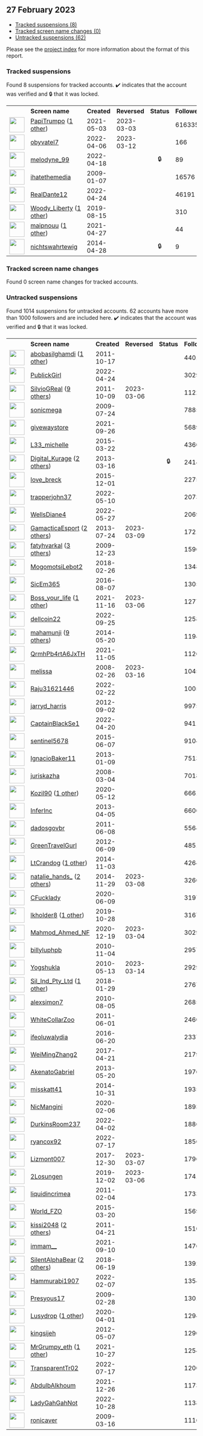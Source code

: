 ## 27 February 2023

* [Tracked suspensions (8)](#tracked-suspensions)
* [Tracked screen name changes (0)](#tracked-screen-name-changes)
* [Untracked suspensions (62)](#untracked-suspensions)

Please see the [project index](https://github.com/travisbrown/twitter-watch) for more information about the format of this report.

### Tracked suspensions

Found 8 suspensions for tracked accounts.
  ✔️ indicates that the account was verified and 🔒 that it was locked.

<table>
    <tr>
        <th></th>
        <th align="left">Screen name</th>
        <th align="left">Created</th>
        <th align="left">Reversed</th>
        <th align="left">Status</th>
        <th align="left">Followers</th>
        <th align="left">Ranking</th></tr>
    </tr>
        <tr>
            <td><a href="https://twitter.com/intent/user?user_id=1389360201996832771">
                <img src="https://pbs.twimg.com/profile_images/1480206342740664323/Z8u5VdNO_normal.jpg" width="40px" height="40px" align="center"/></a>
            </td>
            <td>
                <a href="https://twitter.com/PapiTrumpo">PapiTrumpo</a>&nbsp;(<a href="https://api.memory.lol/v1/tw/id/1389360201996832771">1 other</a>)&nbsp;</td>
            <td>2021-05-03</td>
            <td>2023-03-03</td>
            <td align="center"></td>
            <td>616335</td>
            <td>33</td>
        </tr>
        <tr>
            <td><a href="https://twitter.com/intent/user?user_id=1511682536522588169">
                <img src="https://pbs.twimg.com/profile_images/1511688039852093444/fKhd_B9P_normal.jpg" width="40px" height="40px" align="center"/></a>
            </td>
            <td>
                <a href="https://twitter.com/obyvatel7">obyvatel7</a></td>
            <td>2022-04-06</td>
            <td>2023-03-12</td>
            <td align="center"></td>
            <td>166</td>
            <td>5461</td>
        </tr>
        <tr>
            <td><a href="https://twitter.com/intent/user?user_id=1516168816790810632">
                <img src="https://pbs.twimg.com/profile_images/1516169775084412930/CJ9clWAM_normal.jpg" width="40px" height="40px" align="center"/></a>
            </td>
            <td>
                <a href="https://twitter.com/melodyne_99">melodyne_99</a></td>
            <td>2022-04-18</td>
            <td></td>
            <td align="center">🔒</td>
            <td>89</td>
            <td>6887</td>
        </tr>
        <tr>
            <td><a href="https://twitter.com/intent/user?user_id=18707397">
                <img src="https://pbs.twimg.com/profile_images/649331629505179648/fjTe9Y6G_normal.jpg" width="40px" height="40px" align="center"/></a>
            </td>
            <td>
                <a href="https://twitter.com/ihatethemedia">ihatethemedia</a></td>
            <td>2009-01-07</td>
            <td></td>
            <td align="center"></td>
            <td>16576</td>
            <td>10310</td>
        </tr>
        <tr>
            <td><a href="https://twitter.com/intent/user?user_id=1518027433336737792">
                <img src="https://pbs.twimg.com/profile_images/1594372456327749632/JIwKMG8E_normal.jpg" width="40px" height="40px" align="center"/></a>
            </td>
            <td>
                <a href="https://twitter.com/RealDante12">RealDante12</a></td>
            <td>2022-04-24</td>
            <td></td>
            <td align="center"></td>
            <td>46191</td>
            <td>13526</td>
        </tr>
        <tr>
            <td><a href="https://twitter.com/intent/user?user_id=1161883807445901312">
                <img src="https://pbs.twimg.com/profile_images/1526992654453592066/PfqkHPpv_normal.jpg" width="40px" height="40px" align="center"/></a>
            </td>
            <td>
                <a href="https://twitter.com/Woody_Liberty">Woody_Liberty</a>&nbsp;(<a href="https://api.memory.lol/v1/tw/id/1161883807445901312">1 other</a>)&nbsp;</td>
            <td>2019-08-15</td>
            <td></td>
            <td align="center"></td>
            <td>310</td>
            <td>16054</td>
        </tr>
        <tr>
            <td><a href="https://twitter.com/intent/user?user_id=1387146291508137993">
                <img src="https://pbs.twimg.com/profile_images/1400085016856702978/BIXdnD1b_normal.jpg" width="40px" height="40px" align="center"/></a>
            </td>
            <td>
                <a href="https://twitter.com/maipnouu">maipnouu</a>&nbsp;(<a href="https://api.memory.lol/v1/tw/id/1387146291508137993">1 other</a>)&nbsp;</td>
            <td>2021-04-27</td>
            <td></td>
            <td align="center"></td>
            <td>44</td>
            <td>54407</td>
        </tr>
        <tr>
            <td><a href="https://twitter.com/intent/user?user_id=2467187017">
                <img src="https://pbs.twimg.com/profile_images/1299876026458296324/K-l5wdxD_normal.jpg" width="40px" height="40px" align="center"/></a>
            </td>
            <td>
                <a href="https://twitter.com/nichtswahrtewig">nichtswahrtewig</a></td>
            <td>2014-04-28</td>
            <td></td>
            <td align="center">🔒</td>
            <td>9</td>
            <td>90623</td>
        </tr></table>

### Tracked screen name changes

Found 0 screen name changes for tracked accounts.

### Untracked suspensions

Found 1014 suspensions for untracked accounts.
62 accounts have more than 1000 followers and are included here.
  ✔️ indicates that the account was verified and 🔒 that it was locked.

<table>
    <tr>
        <th></th>
        <th align="left">Screen name</th>
        <th align="left">Created</th>
        <th align="left">Reversed</th>
        <th align="left">Status</th>
        <th align="left">Followers</th>
    </tr>
        <tr>
            <td><a href="https://twitter.com/intent/user?user_id=392954936">
                <img src="https://pbs.twimg.com/profile_images/1562646450064003072/IdUxk8e-_normal.jpg" width="40px" height="40px" align="center"/></a>
            </td>
            <td>
                <a href="https://twitter.com/abobasilghamdi">abobasilghamdi</a>&nbsp;(<a href="https://api.memory.lol/v1/tw/id/392954936">1 other</a>)&nbsp;</td>
            <td>2011-10-17</td>
            <td></td>
            <td align="center"></td>
            <td>440139</td>
        </tr>
        <tr>
            <td><a href="https://twitter.com/intent/user?user_id=1518101683364335616">
                <img src="https://pbs.twimg.com/profile_images/1575151277247692800/XuaKhniR_normal.jpg" width="40px" height="40px" align="center"/></a>
            </td>
            <td>
                <a href="https://twitter.com/PublickGirl">PublickGirl</a></td>
            <td>2022-04-24</td>
            <td></td>
            <td align="center"></td>
            <td>302921</td>
        </tr>
        <tr>
            <td><a href="https://twitter.com/intent/user?user_id=387428873">
                <img src="https://pbs.twimg.com/profile_images/1595936328138596355/N__WDRxy_normal.jpg" width="40px" height="40px" align="center"/></a>
            </td>
            <td>
                <a href="https://twitter.com/SilvioGReal">SilvioGReal</a>&nbsp;(<a href="https://api.memory.lol/v1/tw/id/387428873">9 others</a>)&nbsp;</td>
            <td>2011-10-09</td>
            <td>2023-03-06</td>
            <td align="center"></td>
            <td>112228</td>
        </tr>
        <tr>
            <td><a href="https://twitter.com/intent/user?user_id=59731401">
                <img src="https://pbs.twimg.com/profile_images/1323715115166752768/_kEuUOP8_normal.jpg" width="40px" height="40px" align="center"/></a>
            </td>
            <td>
                <a href="https://twitter.com/sonicmega">sonicmega</a></td>
            <td>2009-07-24</td>
            <td></td>
            <td align="center"></td>
            <td>78855</td>
        </tr>
        <tr>
            <td><a href="https://twitter.com/intent/user?user_id=1442081707713196036">
                <img src="https://pbs.twimg.com/profile_images/1483010350148890625/rrNSFGo7_normal.jpg" width="40px" height="40px" align="center"/></a>
            </td>
            <td>
                <a href="https://twitter.com/givewaystore">givewaystore</a></td>
            <td>2021-09-26</td>
            <td></td>
            <td align="center"></td>
            <td>56897</td>
        </tr>
        <tr>
            <td><a href="https://twitter.com/intent/user?user_id=3106148338">
                <img src="https://pbs.twimg.com/profile_images/716092233510813696/MUHNEnMw_normal.jpg" width="40px" height="40px" align="center"/></a>
            </td>
            <td>
                <a href="https://twitter.com/L33_michelle">L33_michelle</a></td>
            <td>2015-03-22</td>
            <td></td>
            <td align="center"></td>
            <td>43601</td>
        </tr>
        <tr>
            <td><a href="https://twitter.com/intent/user?user_id=1272731544">
                <img src="https://pbs.twimg.com/profile_images/1288483398458073088/PQc00-99_normal.jpg" width="40px" height="40px" align="center"/></a>
            </td>
            <td>
                <a href="https://twitter.com/Digital_Kurage">Digital_Kurage</a>&nbsp;(<a href="https://api.memory.lol/v1/tw/id/1272731544">2 others</a>)&nbsp;</td>
            <td>2013-03-16</td>
            <td></td>
            <td align="center">🔒</td>
            <td>24145</td>
        </tr>
        <tr>
            <td><a href="https://twitter.com/intent/user?user_id=4420266854">
                <img src="https://pbs.twimg.com/profile_images/936086996065251328/EqKUW78z_normal.jpg" width="40px" height="40px" align="center"/></a>
            </td>
            <td>
                <a href="https://twitter.com/love_breck">love_breck</a></td>
            <td>2015-12-01</td>
            <td></td>
            <td align="center"></td>
            <td>22756</td>
        </tr>
        <tr>
            <td><a href="https://twitter.com/intent/user?user_id=1524054025435377665">
                <img src="https://pbs.twimg.com/profile_images/1524054516970115073/-OUyvH52_normal.jpg" width="40px" height="40px" align="center"/></a>
            </td>
            <td>
                <a href="https://twitter.com/trapperjohn37">trapperjohn37</a></td>
            <td>2022-05-10</td>
            <td></td>
            <td align="center"></td>
            <td>20739</td>
        </tr>
        <tr>
            <td><a href="https://twitter.com/intent/user?user_id=1530330356091600900">
                <img src="https://pbs.twimg.com/profile_images/1595126417251078144/5vyv4Cs4_normal.jpg" width="40px" height="40px" align="center"/></a>
            </td>
            <td>
                <a href="https://twitter.com/WellsDiane4">WellsDiane4</a></td>
            <td>2022-05-27</td>
            <td></td>
            <td align="center"></td>
            <td>20691</td>
        </tr>
        <tr>
            <td><a href="https://twitter.com/intent/user?user_id=1616497351">
                <img src="https://pbs.twimg.com/profile_images/1480536341159063556/lLTNXkt6_normal.jpg" width="40px" height="40px" align="center"/></a>
            </td>
            <td>
                <a href="https://twitter.com/GamacticaEsport">GamacticaEsport</a>&nbsp;(<a href="https://api.memory.lol/v1/tw/id/1616497351">2 others</a>)&nbsp;</td>
            <td>2013-07-24</td>
            <td>2023-03-09</td>
            <td align="center"></td>
            <td>17218</td>
        </tr>
        <tr>
            <td><a href="https://twitter.com/intent/user?user_id=98900468">
                <img src="https://pbs.twimg.com/profile_images/1585874624386314240/ah8vbZoR_normal.jpg" width="40px" height="40px" align="center"/></a>
            </td>
            <td>
                <a href="https://twitter.com/fatyhvarkal">fatyhvarkal</a>&nbsp;(<a href="https://api.memory.lol/v1/tw/id/98900468">3 others</a>)&nbsp;</td>
            <td>2009-12-23</td>
            <td></td>
            <td align="center"></td>
            <td>15968</td>
        </tr>
        <tr>
            <td><a href="https://twitter.com/intent/user?user_id=968212640152653825">
                <img src="https://pbs.twimg.com/profile_images/1483333291419783170/mwwOv8Mi_normal.jpg" width="40px" height="40px" align="center"/></a>
            </td>
            <td>
                <a href="https://twitter.com/MogomotsiLebot2">MogomotsiLebot2</a></td>
            <td>2018-02-26</td>
            <td></td>
            <td align="center"></td>
            <td>13481</td>
        </tr>
        <tr>
            <td><a href="https://twitter.com/intent/user?user_id=762395224572166144">
                <img src="https://pbs.twimg.com/profile_images/1592199363639525376/I8DE6ui0_normal.jpg" width="40px" height="40px" align="center"/></a>
            </td>
            <td>
                <a href="https://twitter.com/SicEm365">SicEm365</a></td>
            <td>2016-08-07</td>
            <td></td>
            <td align="center"></td>
            <td>13058</td>
        </tr>
        <tr>
            <td><a href="https://twitter.com/intent/user?user_id=1460621759997227018">
                <img src="https://pbs.twimg.com/profile_images/1505132163024445443/P_muFrIf_normal.jpg" width="40px" height="40px" align="center"/></a>
            </td>
            <td>
                <a href="https://twitter.com/Boss_your_life">Boss_your_life</a>&nbsp;(<a href="https://api.memory.lol/v1/tw/id/1460621759997227018">1 other</a>)&nbsp;</td>
            <td>2021-11-16</td>
            <td>2023-03-06</td>
            <td align="center"></td>
            <td>12770</td>
        </tr>
        <tr>
            <td><a href="https://twitter.com/intent/user?user_id=1573952123674427392">
                <img src="https://pbs.twimg.com/profile_images/1573958000049545216/VF_LcPbO_normal.jpg" width="40px" height="40px" align="center"/></a>
            </td>
            <td>
                <a href="https://twitter.com/dellcoin22">dellcoin22</a></td>
            <td>2022-09-25</td>
            <td></td>
            <td align="center"></td>
            <td>12580</td>
        </tr>
        <tr>
            <td><a href="https://twitter.com/intent/user?user_id=2509794577">
                <img src="https://pbs.twimg.com/profile_images/1240459806760034304/FONRP29b_normal.jpg" width="40px" height="40px" align="center"/></a>
            </td>
            <td>
                <a href="https://twitter.com/mahamunji">mahamunji</a>&nbsp;(<a href="https://api.memory.lol/v1/tw/id/2509794577">9 others</a>)&nbsp;</td>
            <td>2014-05-20</td>
            <td></td>
            <td align="center"></td>
            <td>11947</td>
        </tr>
        <tr>
            <td><a href="https://twitter.com/intent/user?user_id=1456447352957730823">
                <img src="https://pbs.twimg.com/profile_images/1456448222701191168/UvfRFpRi_normal.jpg" width="40px" height="40px" align="center"/></a>
            </td>
            <td>
                <a href="https://twitter.com/QrmhPb4rtA6JxTH">QrmhPb4rtA6JxTH</a></td>
            <td>2021-11-05</td>
            <td></td>
            <td align="center"></td>
            <td>11263</td>
        </tr>
        <tr>
            <td><a href="https://twitter.com/intent/user?user_id=14019082">
                <img src="https://pbs.twimg.com/profile_images/1562270277664313345/sy2Hm8YK_normal.jpg" width="40px" height="40px" align="center"/></a>
            </td>
            <td>
                <a href="https://twitter.com/melissa">melissa</a></td>
            <td>2008-02-26</td>
            <td>2023-03-16</td>
            <td align="center"></td>
            <td>10456</td>
        </tr>
        <tr>
            <td><a href="https://twitter.com/intent/user?user_id=1495993331825868801">
                <img src="https://pbs.twimg.com/profile_images/1527974332613287936/bRsOwppL_normal.jpg" width="40px" height="40px" align="center"/></a>
            </td>
            <td>
                <a href="https://twitter.com/Raju31621446">Raju31621446</a></td>
            <td>2022-02-22</td>
            <td></td>
            <td align="center"></td>
            <td>10059</td>
        </tr>
        <tr>
            <td><a href="https://twitter.com/intent/user?user_id=797275788">
                <img src="https://pbs.twimg.com/profile_images/1390616373664096258/9Q4yBuhA_normal.jpg" width="40px" height="40px" align="center"/></a>
            </td>
            <td>
                <a href="https://twitter.com/jarryd_harris">jarryd_harris</a></td>
            <td>2012-09-02</td>
            <td></td>
            <td align="center"></td>
            <td>9975</td>
        </tr>
        <tr>
            <td><a href="https://twitter.com/intent/user?user_id=1516700577123733504">
                <img src="https://pbs.twimg.com/profile_images/1516700995417423872/svbjuwBg_normal.jpg" width="40px" height="40px" align="center"/></a>
            </td>
            <td>
                <a href="https://twitter.com/CaptainBlackSe1">CaptainBlackSe1</a></td>
            <td>2022-04-20</td>
            <td></td>
            <td align="center"></td>
            <td>9411</td>
        </tr>
        <tr>
            <td><a href="https://twitter.com/intent/user?user_id=3239240850">
                <img src="https://pbs.twimg.com/profile_images/1543442721154560000/0k5vVt1N_normal.jpg" width="40px" height="40px" align="center"/></a>
            </td>
            <td>
                <a href="https://twitter.com/sentinel5678">sentinel5678</a></td>
            <td>2015-06-07</td>
            <td></td>
            <td align="center"></td>
            <td>9104</td>
        </tr>
        <tr>
            <td><a href="https://twitter.com/intent/user?user_id=1073030161">
                <img src="https://pbs.twimg.com/profile_images/3085371317/be017fa094c22237ef4570820ab47345_normal.jpeg" width="40px" height="40px" align="center"/></a>
            </td>
            <td>
                <a href="https://twitter.com/IgnacioBaker11">IgnacioBaker11</a></td>
            <td>2013-01-09</td>
            <td></td>
            <td align="center"></td>
            <td>7513</td>
        </tr>
        <tr>
            <td><a href="https://twitter.com/intent/user?user_id=14077648">
                <img src="https://pbs.twimg.com/profile_images/1322955743608320000/FPRpuepP_normal.jpg" width="40px" height="40px" align="center"/></a>
            </td>
            <td>
                <a href="https://twitter.com/juriskazha">juriskazha</a></td>
            <td>2008-03-04</td>
            <td></td>
            <td align="center"></td>
            <td>7018</td>
        </tr>
        <tr>
            <td><a href="https://twitter.com/intent/user?user_id=1260052436963733506">
                <img src="https://pbs.twimg.com/profile_images/1587775641746903041/CUuzd4Wh_normal.jpg" width="40px" height="40px" align="center"/></a>
            </td>
            <td>
                <a href="https://twitter.com/Kozil90">Kozil90</a>&nbsp;(<a href="https://api.memory.lol/v1/tw/id/1260052436963733506">1 other</a>)&nbsp;</td>
            <td>2020-05-12</td>
            <td></td>
            <td align="center"></td>
            <td>6661</td>
        </tr>
        <tr>
            <td><a href="https://twitter.com/intent/user?user_id=1329619934">
                <img src="https://pbs.twimg.com/profile_images/709757385498202112/KOPJSMTL_normal.jpg" width="40px" height="40px" align="center"/></a>
            </td>
            <td>
                <a href="https://twitter.com/InferInc">InferInc</a></td>
            <td>2013-04-05</td>
            <td></td>
            <td align="center"></td>
            <td>6606</td>
        </tr>
        <tr>
            <td><a href="https://twitter.com/intent/user?user_id=313244617">
                <img src="https://pbs.twimg.com/profile_images/2075268507/cubodadosabertos_normal.png" width="40px" height="40px" align="center"/></a>
            </td>
            <td>
                <a href="https://twitter.com/dadosgovbr">dadosgovbr</a></td>
            <td>2011-06-08</td>
            <td></td>
            <td align="center"></td>
            <td>5564</td>
        </tr>
        <tr>
            <td><a href="https://twitter.com/intent/user?user_id=603884155">
                <img src="https://pbs.twimg.com/profile_images/1398631286202195969/sXOdosEj_normal.jpg" width="40px" height="40px" align="center"/></a>
            </td>
            <td>
                <a href="https://twitter.com/GreenTravelGurl">GreenTravelGurl</a></td>
            <td>2012-06-09</td>
            <td></td>
            <td align="center"></td>
            <td>4851</td>
        </tr>
        <tr>
            <td><a href="https://twitter.com/intent/user?user_id=2858975001">
                <img src="https://pbs.twimg.com/profile_images/1578404898454097923/MvKSPo03_normal.jpg" width="40px" height="40px" align="center"/></a>
            </td>
            <td>
                <a href="https://twitter.com/LtCrandog">LtCrandog</a>&nbsp;(<a href="https://api.memory.lol/v1/tw/id/2858975001">1 other</a>)&nbsp;</td>
            <td>2014-11-03</td>
            <td></td>
            <td align="center"></td>
            <td>4264</td>
        </tr>
        <tr>
            <td><a href="https://twitter.com/intent/user?user_id=2897961460">
                <img src="https://pbs.twimg.com/profile_images/1590416267080507393/mYLfZRlQ_normal.jpg" width="40px" height="40px" align="center"/></a>
            </td>
            <td>
                <a href="https://twitter.com/natalie_hands_">natalie_hands_</a>&nbsp;(<a href="https://api.memory.lol/v1/tw/id/2897961460">2 others</a>)&nbsp;</td>
            <td>2014-11-29</td>
            <td>2023-03-08</td>
            <td align="center"></td>
            <td>3266</td>
        </tr>
        <tr>
            <td><a href="https://twitter.com/intent/user?user_id=1270328583542706178">
                <img src="https://pbs.twimg.com/profile_images/1270328639377281024/EDi5tACe_normal.jpg" width="40px" height="40px" align="center"/></a>
            </td>
            <td>
                <a href="https://twitter.com/CFucklady">CFucklady</a></td>
            <td>2020-06-09</td>
            <td></td>
            <td align="center"></td>
            <td>3197</td>
        </tr>
        <tr>
            <td><a href="https://twitter.com/intent/user?user_id=1188800767710228480">
                <img src="https://pbs.twimg.com/profile_images/1587519956681359367/BiLPapjp_normal.png" width="40px" height="40px" align="center"/></a>
            </td>
            <td>
                <a href="https://twitter.com/lkholder8">lkholder8</a>&nbsp;(<a href="https://api.memory.lol/v1/tw/id/1188800767710228480">1 other</a>)&nbsp;</td>
            <td>2019-10-28</td>
            <td></td>
            <td align="center"></td>
            <td>3167</td>
        </tr>
        <tr>
            <td><a href="https://twitter.com/intent/user?user_id=1340295814787321856">
                <img src="https://pbs.twimg.com/profile_images/1531328766525464578/GZ3ROwbF_normal.jpg" width="40px" height="40px" align="center"/></a>
            </td>
            <td>
                <a href="https://twitter.com/Mahmod_Ahmed_NF">Mahmod_Ahmed_NF</a></td>
            <td>2020-12-19</td>
            <td>2023-03-04</td>
            <td align="center"></td>
            <td>3029</td>
        </tr>
        <tr>
            <td><a href="https://twitter.com/intent/user?user_id=211844189">
                <img src="https://pbs.twimg.com/profile_images/1526402338960703488/6yTUmZNH_normal.jpg" width="40px" height="40px" align="center"/></a>
            </td>
            <td>
                <a href="https://twitter.com/billyluphpb">billyluphpb</a></td>
            <td>2010-11-04</td>
            <td></td>
            <td align="center"></td>
            <td>2957</td>
        </tr>
        <tr>
            <td><a href="https://twitter.com/intent/user?user_id=143327654">
                <img src="https://pbs.twimg.com/profile_images/1239563420220850179/VWcu1F_E_normal.jpg" width="40px" height="40px" align="center"/></a>
            </td>
            <td>
                <a href="https://twitter.com/Yogshukla">Yogshukla</a></td>
            <td>2010-05-13</td>
            <td>2023-03-14</td>
            <td align="center"></td>
            <td>2929</td>
        </tr>
        <tr>
            <td><a href="https://twitter.com/intent/user?user_id=957916155770945541">
                <img src="https://pbs.twimg.com/profile_images/1431130676259016704/j23A-iva_normal.jpg" width="40px" height="40px" align="center"/></a>
            </td>
            <td>
                <a href="https://twitter.com/Sil_Ind_Pty_Ltd">Sil_Ind_Pty_Ltd</a>&nbsp;(<a href="https://api.memory.lol/v1/tw/id/957916155770945541">1 other</a>)&nbsp;</td>
            <td>2018-01-29</td>
            <td></td>
            <td align="center"></td>
            <td>2767</td>
        </tr>
        <tr>
            <td><a href="https://twitter.com/intent/user?user_id=174876185">
                <img src="https://pbs.twimg.com/profile_images/378800000655669522/755747ce02b246947d205c08dbc961ba_normal.jpeg" width="40px" height="40px" align="center"/></a>
            </td>
            <td>
                <a href="https://twitter.com/alexsimon7">alexsimon7</a></td>
            <td>2010-08-05</td>
            <td></td>
            <td align="center"></td>
            <td>2685</td>
        </tr>
        <tr>
            <td><a href="https://twitter.com/intent/user?user_id=309070009">
                <img src="https://pbs.twimg.com/profile_images/2415583938/light200px_normal.jpg" width="40px" height="40px" align="center"/></a>
            </td>
            <td>
                <a href="https://twitter.com/WhiteCollarZoo">WhiteCollarZoo</a></td>
            <td>2011-06-01</td>
            <td></td>
            <td align="center"></td>
            <td>2460</td>
        </tr>
        <tr>
            <td><a href="https://twitter.com/intent/user?user_id=745032410572660736">
                <img src="https://pbs.twimg.com/profile_images/1518564379691823106/iK_sr8es_normal.jpg" width="40px" height="40px" align="center"/></a>
            </td>
            <td>
                <a href="https://twitter.com/ifeoluwalydia">ifeoluwalydia</a></td>
            <td>2016-06-20</td>
            <td></td>
            <td align="center"></td>
            <td>2337</td>
        </tr>
        <tr>
            <td><a href="https://twitter.com/intent/user?user_id=855506152947417088">
                <img src="https://pbs.twimg.com/profile_images/902264030143840256/-YCokFCs_normal.jpg" width="40px" height="40px" align="center"/></a>
            </td>
            <td>
                <a href="https://twitter.com/WeiMingZhang2">WeiMingZhang2</a></td>
            <td>2017-04-21</td>
            <td></td>
            <td align="center"></td>
            <td>2179</td>
        </tr>
        <tr>
            <td><a href="https://twitter.com/intent/user?user_id=1444165320">
                <img src="https://pbs.twimg.com/profile_images/3686442268/f1e51b33907ce96b3a07f513f1929a87_normal.jpeg" width="40px" height="40px" align="center"/></a>
            </td>
            <td>
                <a href="https://twitter.com/AkenatoGabriel">AkenatoGabriel</a></td>
            <td>2013-05-20</td>
            <td></td>
            <td align="center"></td>
            <td>1976</td>
        </tr>
        <tr>
            <td><a href="https://twitter.com/intent/user?user_id=2885523061">
                <img src="https://pbs.twimg.com/profile_images/556803650799276032/vVijIiZP_normal.jpeg" width="40px" height="40px" align="center"/></a>
            </td>
            <td>
                <a href="https://twitter.com/misskatt41">misskatt41</a></td>
            <td>2014-10-31</td>
            <td></td>
            <td align="center"></td>
            <td>1935</td>
        </tr>
        <tr>
            <td><a href="https://twitter.com/intent/user?user_id=1225225262398427138">
                <img src="https://pbs.twimg.com/profile_images/1225225565067714561/eauCCLz2_normal.jpg" width="40px" height="40px" align="center"/></a>
            </td>
            <td>
                <a href="https://twitter.com/NicMangini">NicMangini</a></td>
            <td>2020-02-06</td>
            <td></td>
            <td align="center"></td>
            <td>1893</td>
        </tr>
        <tr>
            <td><a href="https://twitter.com/intent/user?user_id=1510315790234370050">
                <img src="https://pbs.twimg.com/profile_images/1510316206208684035/Rnym1wDX_normal.jpg" width="40px" height="40px" align="center"/></a>
            </td>
            <td>
                <a href="https://twitter.com/DurkinsRoom237">DurkinsRoom237</a></td>
            <td>2022-04-02</td>
            <td></td>
            <td align="center"></td>
            <td>1886</td>
        </tr>
        <tr>
            <td><a href="https://twitter.com/intent/user?user_id=1548628233079382017">
                <img src="https://pbs.twimg.com/profile_images/1548628311647162370/rn8hcVcD_normal.jpg" width="40px" height="40px" align="center"/></a>
            </td>
            <td>
                <a href="https://twitter.com/ryancox92">ryancox92</a></td>
            <td>2022-07-17</td>
            <td></td>
            <td align="center"></td>
            <td>1856</td>
        </tr>
        <tr>
            <td><a href="https://twitter.com/intent/user?user_id=946942813991616513">
                <img src="https://pbs.twimg.com/profile_images/1038634575549755394/8IbqKaZ__normal.jpg" width="40px" height="40px" align="center"/></a>
            </td>
            <td>
                <a href="https://twitter.com/Lizmont007">Lizmont007</a></td>
            <td>2017-12-30</td>
            <td>2023-03-07</td>
            <td align="center"></td>
            <td>1796</td>
        </tr>
        <tr>
            <td><a href="https://twitter.com/intent/user?user_id=1201446740492201984">
                <img src="https://pbs.twimg.com/profile_images/1377734165563650050/Qqhs0u7a_normal.jpg" width="40px" height="40px" align="center"/></a>
            </td>
            <td>
                <a href="https://twitter.com/2Losungen">2Losungen</a></td>
            <td>2019-12-02</td>
            <td>2023-03-06</td>
            <td align="center"></td>
            <td>1741</td>
        </tr>
        <tr>
            <td><a href="https://twitter.com/intent/user?user_id=247490938">
                <img src="https://pbs.twimg.com/profile_images/584035328802979843/MKJI2nDT_normal.jpg" width="40px" height="40px" align="center"/></a>
            </td>
            <td>
                <a href="https://twitter.com/liquidincrimea">liquidincrimea</a></td>
            <td>2011-02-04</td>
            <td></td>
            <td align="center"></td>
            <td>1733</td>
        </tr>
        <tr>
            <td><a href="https://twitter.com/intent/user?user_id=3099089664">
                <img src="https://pbs.twimg.com/profile_images/580380120705208321/OroYimFD_normal.png" width="40px" height="40px" align="center"/></a>
            </td>
            <td>
                <a href="https://twitter.com/World_FZO">World_FZO</a></td>
            <td>2015-03-20</td>
            <td></td>
            <td align="center"></td>
            <td>1569</td>
        </tr>
        <tr>
            <td><a href="https://twitter.com/intent/user?user_id=285536425">
                <img src="https://pbs.twimg.com/profile_images/1598200773002907651/YvnLreBC_normal.jpg" width="40px" height="40px" align="center"/></a>
            </td>
            <td>
                <a href="https://twitter.com/kissi2048">kissi2048</a>&nbsp;(<a href="https://api.memory.lol/v1/tw/id/285536425">2 others</a>)&nbsp;</td>
            <td>2011-04-21</td>
            <td></td>
            <td align="center"></td>
            <td>1510</td>
        </tr>
        <tr>
            <td><a href="https://twitter.com/intent/user?user_id=1436249517205118977">
                <img src="https://pbs.twimg.com/profile_images/1589592161045078017/X2QGclCB_normal.jpg" width="40px" height="40px" align="center"/></a>
            </td>
            <td>
                <a href="https://twitter.com/immam__">immam__</a></td>
            <td>2021-09-10</td>
            <td></td>
            <td align="center"></td>
            <td>1476</td>
        </tr>
        <tr>
            <td><a href="https://twitter.com/intent/user?user_id=1009210555381534720">
                <img src="https://pbs.twimg.com/profile_images/1227449745355964417/J13fm65r_normal.jpg" width="40px" height="40px" align="center"/></a>
            </td>
            <td>
                <a href="https://twitter.com/SilentAlphaBear">SilentAlphaBear</a>&nbsp;(<a href="https://api.memory.lol/v1/tw/id/1009210555381534720">2 others</a>)&nbsp;</td>
            <td>2018-06-19</td>
            <td></td>
            <td align="center"></td>
            <td>1392</td>
        </tr>
        <tr>
            <td><a href="https://twitter.com/intent/user?user_id=1490668289923629056">
                <img src="https://pbs.twimg.com/profile_images/1490678819107258369/DUkWMlsQ_normal.jpg" width="40px" height="40px" align="center"/></a>
            </td>
            <td>
                <a href="https://twitter.com/Hammurabi1907">Hammurabi1907</a></td>
            <td>2022-02-07</td>
            <td></td>
            <td align="center"></td>
            <td>1354</td>
        </tr>
        <tr>
            <td><a href="https://twitter.com/intent/user?user_id=22258618">
                <img src="https://pbs.twimg.com/profile_images/814345592809881632/awBXmyew_normal.jpg" width="40px" height="40px" align="center"/></a>
            </td>
            <td>
                <a href="https://twitter.com/Presyous17">Presyous17</a></td>
            <td>2009-02-28</td>
            <td></td>
            <td align="center"></td>
            <td>1301</td>
        </tr>
        <tr>
            <td><a href="https://twitter.com/intent/user?user_id=1245273691681775616">
                <img src="https://pbs.twimg.com/profile_images/1547674549826625536/3oM1PlTH_normal.jpg" width="40px" height="40px" align="center"/></a>
            </td>
            <td>
                <a href="https://twitter.com/Lusydrop">Lusydrop</a>&nbsp;(<a href="https://api.memory.lol/v1/tw/id/1245273691681775616">1 other</a>)&nbsp;</td>
            <td>2020-04-01</td>
            <td></td>
            <td align="center"></td>
            <td>1294</td>
        </tr>
        <tr>
            <td><a href="https://twitter.com/intent/user?user_id=573618743">
                <img src="https://pbs.twimg.com/profile_images/1535977978521440256/J1qYk_SH_normal.jpg" width="40px" height="40px" align="center"/></a>
            </td>
            <td>
                <a href="https://twitter.com/kingsijeh">kingsijeh</a></td>
            <td>2012-05-07</td>
            <td></td>
            <td align="center"></td>
            <td>1290</td>
        </tr>
        <tr>
            <td><a href="https://twitter.com/intent/user?user_id=1453207424924536843">
                <img src="https://pbs.twimg.com/profile_images/1516816793012162561/kjLuJKuP_normal.jpg" width="40px" height="40px" align="center"/></a>
            </td>
            <td>
                <a href="https://twitter.com/MrGrumpy_eth">MrGrumpy_eth</a>&nbsp;(<a href="https://api.memory.lol/v1/tw/id/1453207424924536843">1 other</a>)&nbsp;</td>
            <td>2021-10-27</td>
            <td></td>
            <td align="center"></td>
            <td>1254</td>
        </tr>
        <tr>
            <td><a href="https://twitter.com/intent/user?user_id=1548631705367486464">
                <img src="https://pbs.twimg.com/profile_images/1548631808299995136/bVkSwyCf_normal.jpg" width="40px" height="40px" align="center"/></a>
            </td>
            <td>
                <a href="https://twitter.com/TransparentTr02">TransparentTr02</a></td>
            <td>2022-07-17</td>
            <td></td>
            <td align="center"></td>
            <td>1200</td>
        </tr>
        <tr>
            <td><a href="https://twitter.com/intent/user?user_id=1475111709211779080">
                <img src="https://pbs.twimg.com/profile_images/1587343739369955330/RBJHi2tv_normal.jpg" width="40px" height="40px" align="center"/></a>
            </td>
            <td>
                <a href="https://twitter.com/AbdulbAlkhoum">AbdulbAlkhoum</a></td>
            <td>2021-12-26</td>
            <td></td>
            <td align="center"></td>
            <td>1173</td>
        </tr>
        <tr>
            <td><a href="https://twitter.com/intent/user?user_id=1585922331087552513">
                <img src="https://pbs.twimg.com/profile_images/1585922536822358017/5q2A4G0F_normal.jpg" width="40px" height="40px" align="center"/></a>
            </td>
            <td>
                <a href="https://twitter.com/LadyGahGahNot">LadyGahGahNot</a></td>
            <td>2022-10-28</td>
            <td></td>
            <td align="center"></td>
            <td>1138</td>
        </tr>
        <tr>
            <td><a href="https://twitter.com/intent/user?user_id=24674318">
                <img src="https://pbs.twimg.com/profile_images/1688809549/s3_normal.jpg" width="40px" height="40px" align="center"/></a>
            </td>
            <td>
                <a href="https://twitter.com/ronicaver">ronicaver</a></td>
            <td>2009-03-16</td>
            <td></td>
            <td align="center"></td>
            <td>1116</td>
        </tr></table>

